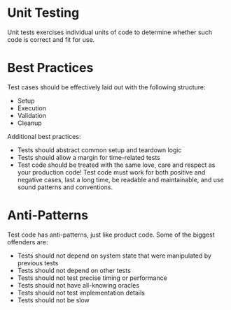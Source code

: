 # Unit Testing
Unit tests exercises individual units of code to determine whether such code is correct and fit for use.

# Best Practices
Test cases should be effectively laid out with the following structure:

- Setup
- Execution
- Validation
- Cleanup

Additional best practices:

- Tests should abstract common setup and teardown logic
- Tests should allow a margin for time-related tests
- Test code should be treated with the same love, care and respect as your production code!  Test code must work for both positive and negative cases, last a long time, be readable and maintainable, and use sound patterns and conventions.

# Anti-Patterns
Test code has anti-patterns, just like product code.  Some of the biggest offenders are:

- Tests should not depend on system state that were manipulated by previous tests
- Tests should not depend on other tests
- Tests should not test precise timing or performance
- Tests should not have all-knowing oracles
- Tests should not test implementation details
- Tests should not be slow
